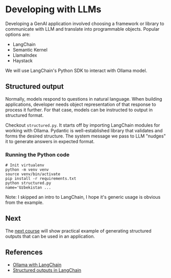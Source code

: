 # Developing with LLMs

Developing a GenAI application involved choosing a framework or library to communicate with LLM and translate into programmable objects. Popular options are:

- LangChain
- Semantic Kernel
- LlamaIndex
- Haystack

We will use LangChain's Python SDK to interact with Ollama model.

## Structured output

Normally, models respond to questions in natural language. When building applications, developer needs object representation of that response to process it further. For that case, models can be instructed to output in structured format. 

Checkout `structured.py`. It starts off by importing LangChain modules for working with Ollama. Pydantic is well-established library that validates and forms the desired structure. The system message we pass to LLM "nudges" it to generate answers in expected format.

### Running the Python code

```console
# Init virtualenv
python -m venv venv
source venv/bin/activate
pip install -r requirements.txt
python structured.py
name='Uzbekistan ...
```

Note: I skipped an intro to LangChain, I hope it's generic usage is obvious from the example.

## Next

The [next course](../03-tools-and-agents/README.md) will show practical example of generating structured outputs that can be used in an application.


## References

- [Ollama with LangChain](https://python.langchain.com/docs/integrations/chat/ollama/)
- [Structured outputs in LangChain](https://python.langchain.com/docs/concepts/structured_outputs/)